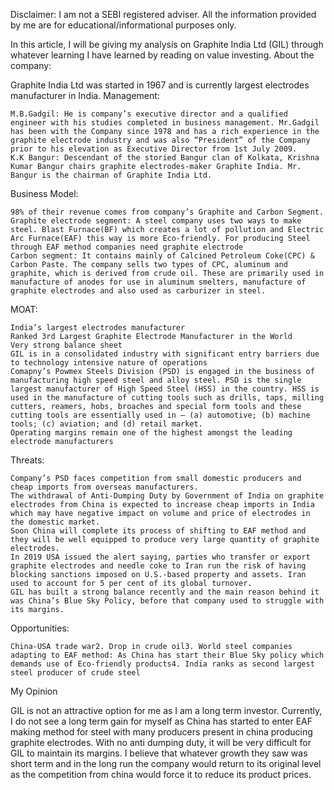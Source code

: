 Disclaimer: I am not a SEBI registered adviser. All the information provided by me are for educational/informational purposes only.

In this article, I will be giving my analysis on Graphite India Ltd (GIL) through whatever learning I have learned by reading on value investing.
About the company:

Graphite India Ltd was started in 1967 and is currently largest electrodes manufacturer in India.
Management:

    M.B.Gadgil: He is company’s executive director and a qualified engineer with his studies completed in business management. Mr.Gadgil has been with the Company since 1978 and has a rich experience in the graphite electrode industry and was also “President” of the Company prior to his elevation as Executive Director from 1st July 2009.
    K.K Bangur: Descendant of the storied Bangur clan of Kolkata, Krishna Kumar Bangur chairs graphite electrodes-maker Graphite India. Mr. Bangur is the chairman of Graphite India Ltd.

Business Model:

    98% of their revenue comes from company’s Graphite and Carbon Segment.
    Graphite electrode segment: A steel company uses two ways to make steel. Blast Furnace(BF) which creates a lot of pollution and Electric Arc Furnace(EAF) this way is more Eco-friendly. For producing Steel through EAF method companies need graphite electrode
    Carbon segment: It contains mainly of Calcined Petroleum Coke(CPC) & Carbon Paste. The company sells two types of CPC, aluminum and graphite, which is derived from crude oil. These are primarily used in manufacture of anodes for use in aluminum smelters, manufacture of graphite electrodes and also used as carburizer in steel.

MOAT:

    India’s largest electrodes manufacturer
    Ranked 3rd Largest Graphite Electrode Manufacturer in the World
    Very strong balance sheet
    GIL is in a consolidated industry with significant entry barriers due to technology intensive nature of operations
    Comapny’s Powmex Steels Division (PSD) is engaged in the business of manufacturing high speed steel and alloy steel. PSD is the single largest manufacturer of High Speed Steel (HSS) in the country. HSS is used in the manufacture of cutting tools such as drills, taps, milling cutters, reamers, hobs, broaches and special form tools and these cutting tools are essentially used in – (a) automotive; (b) machine tools; (c) aviation; and (d) retail market.
    Operating margins remain one of the highest amongst the leading electrode manufacturers

Threats:

    Company’s PSD faces competition from small domestic producers and cheap imports from overseas manufacturers.
    The withdrawal of Anti-Dumping Duty by Government of India on graphite electrodes from China is expected to increase cheap imports in India which may have negative impact on volume and price of electrodes in the domestic market.
    Soon China will complete its process of shifting to EAF method and they will be well equipped to produce very large quantity of graphite electrodes.
    In 2019 USA issued the alert saying, parties who transfer or export graphite electrodes and needle coke to Iran run the risk of having blocking sanctions imposed on U.S.-based property and assets. Iran used to account for 5 per cent of its global turnover.
    GIL has built a strong balance recently and the main reason behind it was China’s Blue Sky Policy, before that company used to struggle with its margins.

Opportunities:

    China-USA trade war2. Drop in crude oil3. World steel companies adapting to EAF method: As China has start their Blue Sky policy which demands use of Eco-friendly products4. India ranks as second largest steel producer of crude steel

My Opinion

GIL is not an attractive option for me as I am a long term investor. Currently, I do not see a long term gain for myself as China has started to enter EAF making method for steel with many producers present in china producing graphite electrodes. With no anti dumping duty, it will be very difficult for GIL to maintain its margins. I believe that whatever growth they saw was short term and in the long run the company would return to its original level as the competition from china would force it to reduce its product prices.
